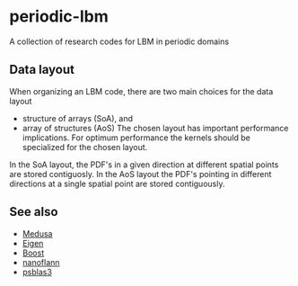 # periodic-lbm

A collection of research codes for LBM in periodic domains

## Data layout 

When organizing an LBM code, there are two main choices for the data layout
- structure of arrays (SoA), and
- array of structures (AoS)
The chosen layout has important performance implications. For optimum performance the kernels should be specialized for the chosen layout. 

In the SoA layout, the PDF's in a given direction at different spatial points are stored contiguosly. In the AoS layout the PDF's pointing in different directions at a single spatial point are stored contiguously.



## See also

- [Medusa](https://e6.ijs.si/medusa/wiki/index.php/Medusa)
- [Eigen](http://eigen.tuxfamily.org/index.php?title=Main_Page)
- [Boost](https://www.boost.org/)
- [nanoflann](https://github.com/jlblancoc/nanoflann)
- [psblas3](https://github.com/sfilippone/psblas3)